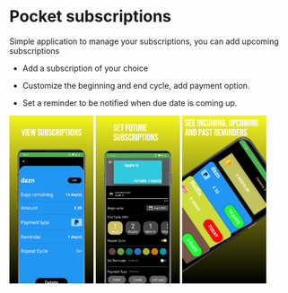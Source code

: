 # Pocket subscriptions


Simple application to manage your subscriptions, you can add upcoming subscriptions 

- Add a subscription of your choice

- Customize the beginning and end cycle, add payment option.

- Set a reminder to be notified when due date is coming up.

<p float = "left">
<img src="image2.png" height=300>
<img src="image3.png" height=300>
<img src="image5.png" height=300>
  </p>
